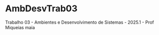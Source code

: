 # AmbDesvTrab03
Trabalho 03 - Ambientes e Desenvolvimento de Sistemas - 2025.1 - Prof Miqueias maia
